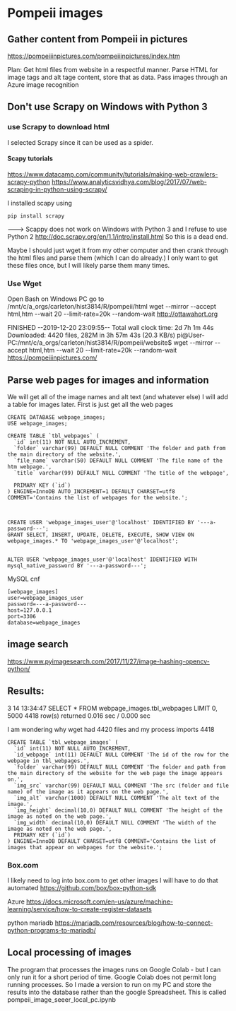 # Pompeii images

## Gather content from Pompeii in pictures
https://pompeiiinpictures.com/pompeiiinpictures/index.htm

Plan:
Get html files from website in a respectful manner.
Parse HTML for image tags and alt tage content, store that as data.
Pass images through an Azure image recognition 

## Don't use Scrapy on Windows with Python 3

### use Scrapy to download html
I selected Scrapy since it can be used as a spider. 

#### Scapy tutorials
https://www.datacamp.com/community/tutorials/making-web-crawlers-scrapy-python
https://www.analyticsvidhya.com/blog/2017/07/web-scraping-in-python-using-scrapy/

I installed scapy using
```
pip install scrapy
```
---> Scappy does not work on Windows with Python 3 and I refuse to use Python 2
http://doc.scrapy.org/en/1.1/intro/install.html
So this is a dead end.

Maybe I should just wget it from my other computer and then crank through the html files and parse them (which I can do already.) I only want to get these files once, but I will likely parse them many times.

### Use Wget
Open Bash on Windows PC
go to 
/mnt/c/a_orgs/carleton/hist3814/R/pompeii/html
wget --mirror --accept html,htm --wait 20 --limit-rate=20k --random-wait http://ottawahort.org

FINISHED --2019-12-20 23:09:55--
Total wall clock time: 2d 7h 1m 44s
Downloaded: 4420 files, 282M in 3h 57m 43s (20.3 KB/s)
pi@User-PC:/mnt/c/a_orgs/carleton/hist3814/R/pompeii/website$ wget --mirror --accept html,htm --wait 20 --limit-rate=20k --random-wait https://pompeiiinpictures.com/

## Parse web pages for images and information
We will get all of the image names and alt text (and whatever else)
I will add a table for images later.  First is just get all the web pages 

```
CREATE DATABASE webpage_images;
USE webpage_images;

CREATE TABLE `tbl_webpages` (
  `id` int(11) NOT NULL AUTO_INCREMENT,
  `folder` varchar(99) DEFAULT NULL COMMENT 'The folder and path from the main directory of the website.',
  `file_name` varchar(50) DEFAULT NULL COMMENT 'The file name of the htm webpage.',
  `title` varchar(99) DEFAULT NULL COMMENT 'The title of the webpage',
  
  PRIMARY KEY (`id`)
) ENGINE=InnoDB AUTO_INCREMENT=1 DEFAULT CHARSET=utf8 COMMENT='Contains the list of webpages for the website.';



CREATE USER 'webpage_images_user'@'localhost' IDENTIFIED BY '---a-password---';
GRANT SELECT, INSERT, UPDATE, DELETE, EXECUTE, SHOW VIEW ON webpage_images.* TO 'webpage_images_user'@'localhost';


ALTER USER 'webpage_images_user'@'localhost' IDENTIFIED WITH mysql_native_password BY '---a-password---';
```
MySQL cnf

```
[webpage_images]
user=webpage_images_user
password=---a-password---
host=127.0.0.1
port=3306
database=webpage_images
```

## image search
https://www.pyimagesearch.com/2017/11/27/image-hashing-opencv-python/

## Results:
3	14	13:34:47	SELECT * FROM webpage_images.tbl_webpages
 LIMIT 0, 5000	4418 row(s) returned	0.016 sec / 0.000 sec
 
I am wondering why wget had 4420 files and my process imports 4418

```
CREATE TABLE `tbl_webpage_images` (
  `id` int(11) NOT NULL AUTO_INCREMENT,
  `id_webpage` int(11) DEFAULT NULL COMMENT 'The id of the row for the webpage in tbl_webpages.',
  `folder` varchar(99) DEFAULT NULL COMMENT 'The folder and path from the main directory of the website for the web page the image appears on.',
  `img_src` varchar(99) DEFAULT NULL COMMENT 'The src (folder and file name) of the image as it appears on the web page.',
  `img_alt` varchar(1000) DEFAULT NULL COMMENT 'The alt text of the image.',
  `img_height` decimal(10,0) DEFAULT NULL COMMENT 'The height of the image as noted on the web page.',
  `img_width` decimal(10,0) DEFAULT NULL COMMENT 'The width of the image as noted on the web page.',
  PRIMARY KEY (`id`)
) ENGINE=InnoDB DEFAULT CHARSET=utf8 COMMENT='Contains the list of images that appear on webpages for the website.';
```

### Box.com
I likely need to log into box.com to get other images
I will have to do that automated
https://github.com/box/box-python-sdk

Azure
https://docs.microsoft.com/en-us/azure/machine-learning/service/how-to-create-register-datasets


python mariadb
https://mariadb.com/resources/blog/how-to-connect-python-programs-to-mariadb/

## Local processing of images
The program that processes the images runs on Google Colab - but I can only run it for a short period of time. Google Colab does not permit long running processes.  So I made a version to run on my PC and store the results into the database rather than the google Spreadsheet. This is called pompeii_image_seeer_local_pc.ipynb

 
